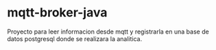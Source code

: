 # mqtt-broker-java


Proyecto para leer informacion desde mqtt y registrarla en una base de datos postgresql donde se realizara la analitica.
